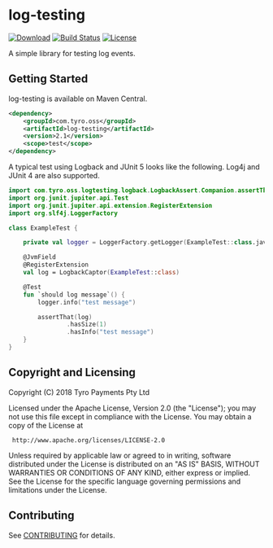 # log-testing

[![Download](https://maven-badges.herokuapp.com/maven-central/com.tyro.oss/log-testing/badge.svg)](https://maven-badges.herokuapp.com/maven-central/com.tyro.oss/log-testing)
[![Build Status](https://travis-ci.org/tyro/log-testing.svg?branch=master)](https://travis-ci.org/tyro/log-testing)
[![License](https://img.shields.io/badge/License-Apache%202.0-blue.svg)](http://www.apache.org/licenses/LICENSE-2.0)

A simple library for testing log events.

## Getting Started

log-testing is available on Maven Central.
```xml
<dependency>
    <groupId>com.tyro.oss</groupId>
    <artifactId>log-testing</artifactId>
    <version>2.1</version>
    <scope>test</scope>
</dependency>
```

A typical test using Logback and JUnit 5 looks like the following. Log4j and JUnit 4 are also supported.
```kotlin
import com.tyro.oss.logtesting.logback.LogbackAssert.Companion.assertThat
import org.junit.jupiter.api.Test
import org.junit.jupiter.api.extension.RegisterExtension
import org.slf4j.LoggerFactory

class ExampleTest {

    private val logger = LoggerFactory.getLogger(ExampleTest::class.java)

    @JvmField
    @RegisterExtension
    val log = LogbackCaptor(ExampleTest::class)

    @Test
    fun `should log message`() {
        logger.info("test message")

        assertThat(log)
                .hasSize(1)
                .hasInfo("test message")
    }
}
```

## Copyright and Licensing

Copyright (C) 2018 Tyro Payments Pty Ltd

Licensed under the Apache License, Version 2.0 (the "License");
you may not use this file except in compliance with the License.
You may obtain a copy of the License at

     http://www.apache.org/licenses/LICENSE-2.0

Unless required by applicable law or agreed to in writing, software
distributed under the License is distributed on an "AS IS" BASIS,
WITHOUT WARRANTIES OR CONDITIONS OF ANY KIND, either express or implied.
See the License for the specific language governing permissions and
limitations under the License.

## Contributing

See [CONTRIBUTING](CONTRIBUTING.md) for details.
